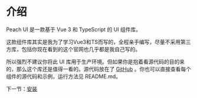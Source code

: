 # 介绍

Peach UI 是一款基于 Vue 3 和 TypeScript 的 UI 组件库。

这款组件库其实是我为了学习Vue3和TS而写的，全程亲手编写，尽量不采用第三方库，包括你现在看到的这个官网也几乎都是我自己写的。

所以强烈不建议你将此 UI 库用于生产环境。但如果你是抱着看源代码的目的来的，那么这个库还是值得一看的。源代码放在了 [GitHub](https://github.com/auoHan/vue3-peach-ui)
。你也可以直接查看每个组件的源代码和示例，运行方法见 README.md。

下一节：[安装](#/doc/install)
